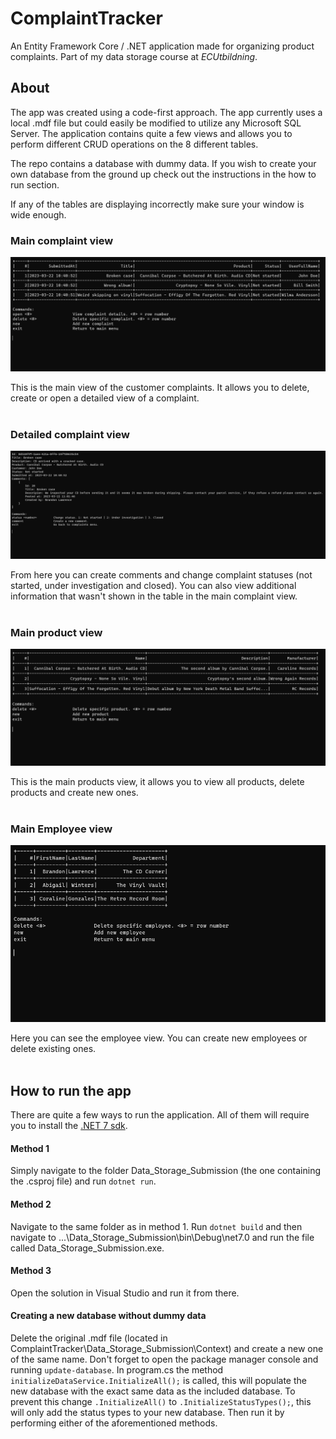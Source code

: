 # **ComplaintTracker**

An Entity Framework Core / .NET application made for organizing product complaints. Part of my data storage course at _ECUtbildning_.

## **About**

The app was created using a code-first approach. The app currently uses a local .mdf file but could easily be modified to utilize any Microsoft SQL Server. 
The application contains quite a few views and allows you to perform different CRUD operations on the 8 different tables. 

The repo contains a database with dummy data. If you wish to create your own database from the ground up check out the instructions in the how to run section.

If any of the tables are displaying incorrectly make sure your window is wide enough.

### **Main complaint view**

![Complaint main view screenshot](Screenshots/complaints.PNG)

This is the main view of the customer complaints. It allows you to delete, create or open a detailed view of a complaint.
<br/>
<br/>

### **Detailed complaint view**

![Detailed complaint view screenshot](Screenshots/detailed-complaint.PNG)

From here you can create comments and change complaint statuses (not started, under investigation and closed). You can also view additional information that wasn't
shown in the table in the main complaint view.
<br/>
<br/>

### **Main product view**

![Main product view screenshot](Screenshots/products.PNG)

This is the main products view, it allows you to view all products, delete products and create new ones.
<br/>
<br/>

### **Main Employee view**

![Main employee view screenshot](Screenshots/employees.PNG)

Here you can see the employee view. You can create new employees or delete existing ones.
<br/>
<br/>

## How to run the app

There are quite a few ways to run the application. All of them will require you to install the [.NET 7 sdk](https://dotnet.microsoft.com/en-us/download/dotnet).

#### Method 1

Simply navigate to the folder Data_Storage_Submission (the one containing the .csproj file) and run `dotnet run`.

#### Method 2 

Navigate to the same folder as in method 1. Run `dotnet build` and then navigate to ...\Data_Storage_Submission\bin\Debug\net7.0 and run the file called Data_Storage_Submission.exe.

#### Method 3

Open the solution in Visual Studio and run it from there.

#### Creating a new database without dummy data

Delete the original .mdf file (located in ComplaintTracker\Data_Storage_Submission\Context) and create a new one of the same name. Don't forget to open the package manager console and running `update-database`. In program.cs the method `initializeDataService.InitializeAll();` is called, this will populate the new database with the exact same data as the included database. To prevent this change `.InitializeAll()` to `.InitializeStatusTypes();`, this will only add the status types to your new database. Then run it by performing either of the aforementioned methods.

